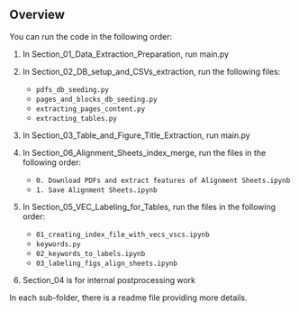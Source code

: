 ## Overview

You can run the code in the following order:
1. In Section_01_Data_Extraction_Preparation, run main.py
2. In Section_02_DB_setup_and_CSVs_extraction, run the following files:
    * `pdfs_db_seeding.py`
    * `pages_and_blocks_db_seeding.py`
    * `extracting_pages_content.py`    
    * `extracting_tables.py`
3. In Section_03_Table_and_Figure_Title_Extraction, run main.py

4. In Section_06_Alignment_Sheets_index_merge, run the files in the following order:
    * `0. Download PDFs and extract features of Alignment Sheets.ipynb`
    * `1. Save Alignment Sheets.ipynb`

5. In Section_05_VEC_Labeling_for_Tables, run the files in the following order:
    * `01_creating_index_file_with_vecs_vscs.ipynb`
    * `keywords.py`
    * `02_keywords_to_labels.ipynb`
    * `03_labeling_figs_align_sheets.ipynb`

6. Section_04 is for internal postprocessing work

In each sub-folder, there is a readme file providing more details.
